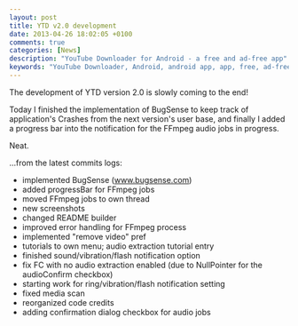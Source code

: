 ```yaml
---
layout: post
title: YTD v2.0 development
date: 2013-04-26 18:02:05 +0100
comments: true
categories: [News]
description: "YouTube Downloader for Android - a free and ad-free app"
keywords: "YouTube Downloader, Android, android app, app, free, ad-free, no ads, dentex, video, YouTube, downloader"
---
```


The development of YTD version 2.0 is slowly coming to the end!

Today I finished the implementation of BugSense to keep track of application's Crashes from the next version's user base, and finally I added a progress bar into the notification for the FFmpeg audio jobs in progress.

Neat.

...from the latest commits logs:
	
  * implemented BugSense (www.bugsense.com)
  * added progressBar for FFmpeg jobs
  * moved FFmpeg jobs to own thread
  * new screenshots
  * changed README builder
  * improved error handling for FFmpeg process
  * implemented "remove video" pref
  * tutorials to own menu; audio extraction tutorial entry
  * finished sound/vibration/flash notification option
  * fix FC with no audio extraction enabled (due to NullPointer for the audioConfirm checkbox)
  * starting work for ring/vibration/flash notification setting
  * fixed media scan
  * reorganized code credits
  * adding confirmation dialog checkbox for audio jobs
